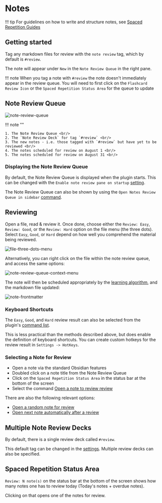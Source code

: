 # Notes

!!! tip
    For guidelines on how to write and structure notes, see [Spaced Repetition Guides](resources.md#notes)

## Getting started


Tag any markdown files for review with the `note review` tag, which by default is `#review`. 

The note will appear under `New` in the `Note Review Queue` in the right pane.

!!! note
    When you tag a note with `#review` the note doesn't immediately appear in the review queue.
    You will need to first click on the `Flashcard Review Icon` or the `Spaced Repetition Status Area`
    for the queue to update
 
## Note Review Queue

![note-review-queue](https://github.com/user-attachments/assets/c0e1d09c-610f-4775-b532-ab78369b117a)

!!! note ""

    1. The Note Review Queue <br/>
    2. The `Note Review Deck` for tag `#review` <br/>
    3. The new notes - i.e. those tagged with `#review` but have yet to be reviewed <br/>
    4. The notes scheduled for review on August 1 <br/>
    5. The notes scheduled for review on August 31 <br/>

### Displaying the Note Review Queue

By default, the Note Review Queue is displayed when the plugin starts. This can be changed with
the `Enable note review pane on startup` [setting](user-options.md#note-settings).

The Note Review Queue can also be shown by using the `Open Notes Review Queue in sidebar` 
[command](plugin-commands.md).

## Reviewing

Open a file, read & review it. Once done, choose either the `Review: Easy`, `Review: Good`, or the `Review: Hard` option on the file menu (the three dots). Select `Easy`, `Good`, or `Hard` depend on how well you comprehend the material being reviewed.

![file-three-dots-menu](https://github.com/user-attachments/assets/5f37ab88-30f9-477d-b39c-eb86ba15abdb)

Alternatively, you can right click on the file within the note review queue, and access the same options:

![note-review-queue-context-menu](https://github.com/user-attachments/assets/d4affa19-5126-45f8-bf3c-0079d2a8a597)

The note will then be scheduled appropriately by the [learning algorithm](algorithms.md), and the markdown file updated:

![note-frontmatter](https://github.com/user-attachments/assets/b9744f50-c897-46ad-ab34-1bbc55796b57)

### Keyboard Shortcuts

The `Easy`, `Good`, and `Hard` review result can also be selected from the plugin's [command list](plugin-commands.md).

This is less practical than the methods described above, but does enable the definition of keyboard shortcuts.
You can create custom hotkeys for the review result in `Settings -> HotKeys`. 

### Selecting a Note for Review

- Open a note via the standard Obsidian features
- Doubled click on a note title from the Note Review Queue
- Click on the `Spaced Repetition Status Area` in the status bar at the bottom of the screen
- Select the command [Open a note to review review](plugin-commands.md)

There are also the following relevant options:

-   [Open a random note for review](user-options.md)
-   [Open next note automatically after a review](user-options.md)

## Multiple Note Review Decks

By default, there is a single review deck called `#review`.

This default tag can be changed in the [settings](user-options.md#note-settings). Multiple review decks can also be specified.

## Spaced Repetition Status Area

`Review: N note(s)` on the status bar at the bottom of the screen shows how many notes one has to review today (Today's notes + overdue notes). 

Clicking on that opens one of the notes for review.




